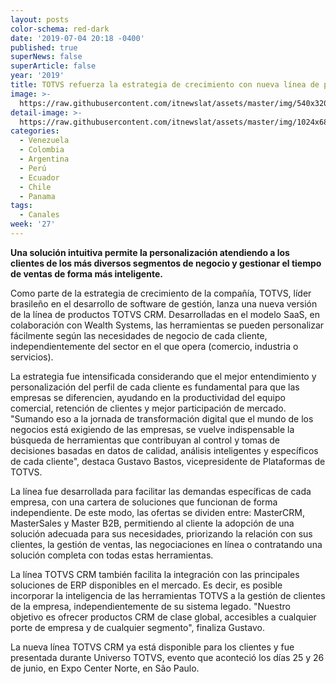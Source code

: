 ```yaml
---
layout: posts
color-schema: red-dark
date: '2019-07-04 20:18 -0400'
published: true
superNews: false
superArticle: false
year: '2019'
title: TOTVS refuerza la estrategia de crecimiento con nueva línea de productos CRM
image: >-
  https://raw.githubusercontent.com/itnewslat/assets/master/img/540x320/Totvs-evento-p.jpg
detail-image: >-
  https://raw.githubusercontent.com/itnewslat/assets/master/img/1024x680/Totvs-evento-g.jpg
categories:
  - Venezuela
  - Colombia
  - Argentina
  - Perú
  - Ecuador
  - Chile
  - Panama
tags:
  - Canales
week: '27'
---
```

**Una solución intuitiva permite la personalización atendiendo a los clientes de los más diversos segmentos de negocio y gestionar el tiempo de ventas de forma más inteligente.**
 
Como parte de la estrategia de crecimiento de la compañía, TOTVS, líder brasileño en el desarrollo de software de gestión, lanza una nueva versión de la línea de productos TOTVS CRM. Desarrolladas en el modelo SaaS, en colaboración con Wealth Systems, las herramientas se pueden personalizar fácilmente según las necesidades de negocio de cada cliente, independientemente del sector en el que opera (comercio, industria o servicios).
 
La estrategia fue intensificada considerando que el mejor entendimiento y personalización del perfil de cada cliente es fundamental para que las empresas se diferencien, ayudando en la productividad del equipo comercial, retención de clientes y mejor participación de mercado. "Sumando eso a la jornada de transformación digital que el mundo de los negocios está exigiendo de las empresas, se vuelve indispensable la búsqueda de herramientas que contribuyan al control y tomas de decisiones basadas en datos de calidad, análisis inteligentes y específicos de cada cliente", destaca Gustavo Bastos, vicepresidente de Plataformas de TOTVS.
 
La línea fue desarrollada para facilitar las demandas específicas de cada empresa, con una cartera de soluciones que funcionan de forma independiente. De este modo, las ofertas se dividen entre: MasterCRM, MasterSales y Master B2B, permitiendo al cliente la adopción de una solución adecuada para sus necesidades, priorizando la relación con sus clientes, la gestión de ventas, las negociaciones en línea o contratando una solución completa con todas estas herramientas.
 
La línea TOTVS CRM también facilita la integración con las principales soluciones de ERP disponibles en el mercado. Es decir, es posible incorporar la inteligencia de las herramientas TOTVS a la gestión de clientes de la empresa, independientemente de su sistema legado. "Nuestro objetivo es ofrecer productos CRM de clase global, accesibles a cualquier porte de empresa y de cualquier segmento", finaliza Gustavo.
 
La nueva línea TOTVS CRM ya está disponible para los clientes y fue presentada durante Universo TOTVS, evento que aconteció los días 25 y 26 de junio, en Expo Center Norte, en São Paulo.